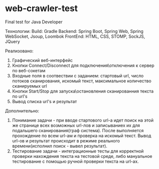 # web-crawler-test
Final test for Java Developer

Технологии:
Build: Gradle
Backend: Spring Boot, Spring Web, Spring WebSocket, Jsoup, Loombok
FrontEnd: HTML, CSS, STOMP, SockJS, JQuery

Реализовано:
1. Графический веб-интерфейс
2. Кнопки Connect/Disconnect для подключения\отключения к сервер по веб-сокетам
3. Входные поля в соотвествии с заданием: стартовый url, число потоков сканирования, искомый текст, максимальное количество сканируемых url 
4. Кнопки Start/Stop для запуска\остановления сканированния текста по url's
5. Вывод списка url's и результат

Дополнительно:
1. Понимание задачи - при вводе стартового url-а идет поиск на этой же странице всех возможных url-лов и записываниех их для подальшего сканирования(граф система). После выполняется прохождение по всем url-ам и проверка на искомый текст. Вывод url-ов и результат происходит в режиме реального времени(исполнил поиск - вывел результат). 
2. Тестирование задачи - интеграционные тесты для корректной проверки нахождения текста на тестовой среде, либо мануальное тестирование с помощью ручной проверки текста на url-ах.
